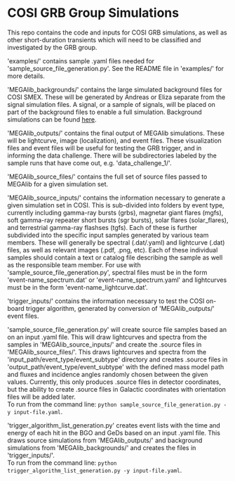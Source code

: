 # COSI GRB Group Simulations

This repo contains the code and inputs for COSI GRB simulations, as well as other short-duration transients which will need to be classified and investigated by the GRB group.

'examples/' contains sample .yaml files needed for 'sample_source_file_generation.py'. See the README file in 'examples/' for more details.

'MEGAlib_backgrounds/' contains the large simulated background files for COSI SMEX. These will be generated by Andreas or Eliza separate from the signal simulation files. A signal, or a sample of signals, will be placed on part of the background files to enable a full simulation. Background simulations can be found [here](https://drive.google.com/drive/folders/1OTN-_8gUxedueEbL3mPeh0_0kh7e9kKF).

'MEGAlib_outputs/' contains the final output of MEGAlib simulations. These will be lightcurve, image (localization), and event files. These visualization files and event files will be useful for testing the GRB trigger, and in informing the data challenge. There will be subdirectories labeled by the sample runs that have come out, e.g. 'data_challenge_1/'.

'MEGAlib_source_files/' contains the full set of source files passed to MEGAlib for a given simulation set. 

'MEGAlib_source_inputs/' contains the information necessary to generate a given simulation set in COSI. This is sub-divided into folders by event type, currently including gamma-ray bursts (grbs), magnetar giant flares (mgfs), soft gamma-ray repeater short bursts (sgr bursts), solar flares (solar_flares), and terrestrial gamma-ray flashses (tgfs). Each of these is further subdivided into the specific input samples generated by various team members. These will generally be spectral (.dat/.yaml) and lightcurve (.dat) files, as well as relevant images (.pdf, .png, etc). Each of these individual samples should contain a text or catalog file describing the sample as well as the responsible team member. For use with 'sample_source_file_generation.py', spectral files must be in the form 'event-name_spectrum.dat' or 'event-name_spectrum.yaml' and lightcurves must be in the form 'event-name_lightcurve.dat'.

'trigger_inputs/' contains the information necessary to test the COSI on-board trigger algorithm, generated by conversion of 'MEGAlib_outputs/' event files.

'sample_source_file_generation.py' will create source file samples based an on an input .yaml file. This will draw lightcurves and spectra from the samples in 'MEGAlib_source_inputs/' and create the .source files in 'MEGAlib_source_files/'. This draws lightcurves and spectra from the 'input_path/event_type/event_subtype' directory and creates .source files in 'output_path/event_type/event_subtype' with the defined mass model path and fluxes and incidence angles randomly chosen between the given values. Currently, this only produces .source files in detector coordinates, but the ability to create .source files in Galactic coordinates with orientation files will be added later.  
To run from the command line: `python sample_source_file_generation.py -y input-file.yaml`.

'trigger_algorithm_list_generation.py' creates event lists with the time and energy of each hit in the BGO and GeDs based on an input .yaml file. This draws source simulations from 'MEGAlib_outputs/' and background simulations from 'MEGAlib_backgrounds/' and creates the files in 'trigger_inputs/'.        
To run from the command line: `python trigger_algorithm_list_generation.py -y input-file.yaml`.